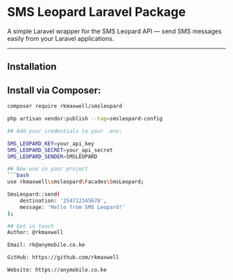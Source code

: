 # SMS Leopard Laravel Package

A simple Laravel wrapper for the SMS Leopard API — send SMS messages easily from your Laravel applications.

---
## Installation

## Install via Composer:
```bash
composer require rkmaxwell/smsleopard

php artisan vendor:publish --tag=smsleopard-config

## Add your credentials to your .env:

SMS_LEOPARD_KEY=your_api_key
SMS_LEOPARD_SECRET=your_api_secret
SMS_LEOPARD_SENDER=SMSLEOPARD

## Now use in your project 
```bash
use rkmaxwell\smsleopard\Facades\SmsLeopard;

SmsLeopard::send(
    destination: '254712345678',
    message: 'Hello from SMS Leopard!'
);

## Get in touch
Author: @rkmaxwell

Email: rk@anymobile.co.ke

GitHub: https://github.com/rkmaxwell

Website: https://anymobile.co.ke
